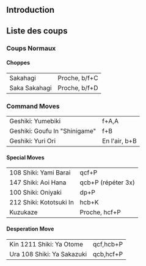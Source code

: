 ## Introduction

## Liste des coups

### Coups Normaux

#### Choppes

|               |               |
|---------------|---------------|
| Sakahagi      | Proche, b/f+C |
| Saka Sakahagi | Proche, b/f+D |

### Command Moves

|                               |               |
|-------------------------------|---------------|
| Geshiki: Yumebiki             | f+A,A         |
| Geshiki: Goufu In "Shinigame" | f+B           |
| Geshiki: Yuri Ori             | En l'air, b+B |

#### Special Moves

|                         |                    |
|-------------------------|--------------------|
| 108 Shiki: Yami Barai   | qcf+P              |
| 147 Shiki: Aoi Hana     | qcb+P (répéter 3x) |
| 100 Shiki: Oniyaki      | dp+P               |
| 212 Shiki: Kototsuki In | hcb+K              |
| Kuzukaze                | Proche, hcf+P      |

#### Desperation Move

|                            |           |
|----------------------------|-----------|
| Kin 1211 Shiki: Ya Otome   | qcf,hcb+P |
| Ura 108 Shiki: Ya Sakazuki | qcb,hcf+P |
